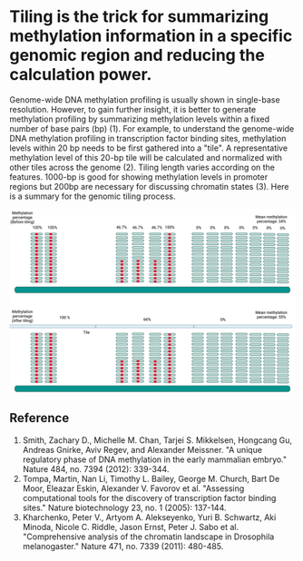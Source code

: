 # Tiling is the trick for summarizing methylation information in a specific genomic region and reducing the calculation power.

Genome-wide DNA methylation profiling is usually shown in single-base resolution. However, to gain further  insight, it is better to generate methylation profiling by summarizing methylation levels within a fixed number of base pairs (bp) (1). For example, to understand the genome-wide DNA methylation profiling in transcription factor binding sites, methylation levels within 20 bp needs to be first gathered into a "tile". A representative methylation level of this 20-bp tile will be calculated and normalized with other tiles across the genome (2). Tiling length varies according on the features. 1000-bp is good for showing methylation levels in promoter regions but 200bp are necessary for discussing chromatin states (3). Here is a summary for the genomic tiling process.

![Tiling workflow](Figs/Tiling_workflow.png)

## Reference
1. Smith, Zachary D., Michelle M. Chan, Tarjei S. Mikkelsen, Hongcang Gu, Andreas Gnirke, Aviv Regev, and Alexander Meissner. "A unique regulatory phase of DNA methylation in the early mammalian embryo." Nature 484, no. 7394 (2012): 339-344.
2. Tompa, Martin, Nan Li, Timothy L. Bailey, George M. Church, Bart De Moor, Eleazar Eskin, Alexander V. Favorov et al. "Assessing computational tools for the discovery of transcription factor binding sites." Nature biotechnology 23, no. 1 (2005): 137-144.
3. Kharchenko, Peter V., Artyom A. Alekseyenko, Yuri B. Schwartz, Aki Minoda, Nicole C. Riddle, Jason Ernst, Peter J. Sabo et al. "Comprehensive analysis of the chromatin landscape in Drosophila melanogaster." Nature 471, no. 7339 (2011): 480-485.